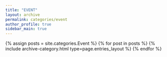 ```yaml
---
title: "EVENT"
layout: archive
permalink: categories/event
author_profile: true
sidebar_main: true
---
```


{% assign posts = site.categories.Event %}
{% for post in posts %} {% include archive-category.html type=page.entries_layout %} {% endfor %}
